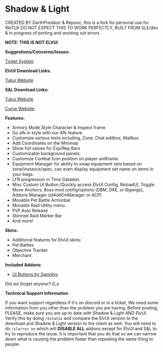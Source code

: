 # Shadow & Light
CREATED BY DarthPredator & Repooc, this is a fork for personal use for WoTLK
DO NOT EXPECT THIS TO WORK PERFECTLY, BUILT FROM SLE/dev & in progress of porting and working out errors

**NOTE: THIS IS NOT ELVUI**

**Suggestions/Concerns/Issues:**

[Ticket System](https://github.com/Shadow-and-Light/shadow-and-light/issues "This link takes you to the ticket system on Github.com, please make an account and submit your ticket.")

**ElvUI Download Links:**

[Tukui Website](https://www.tukui.org/download.php?ui=elvui "This link takes you to the Tukui.org website, you may download it here.")

**S&L Download Links:**

[Tukui Website](https://www.tukui.org/addons.php?id=38 "This link takes you to the Tukui.org website, you may download it here.")

[Curse Website](https://www.curseforge.com/wow/addons/elvui-shadow-light/ "This link takes you to the Curseforge.com website, you may download it here and help support the developers.")

**Features:**

- Armory Mode Style Character & Inspect frame
- Go afk in style with our Afk feature
- Customize various texts including, Zone, Chat editbox, Mailbox
- Add Coordinates on the Minimap
- Show full values for Exp/Rep Bars
- Customizable background panels.
- Customize Combat Icon position on player unitframe.
- Equipment Manager for ability to swap equipment sets based on zone/instance/spec, can even display equipment set name on items in your bags.
- LFR progression in Time Datatext.
- Misc Custom UI Button (Quickly access ElvUI Config, ReloadUI, Toggle Move Anchors, Boss mod config/options (DBM, DXE, or Bigwigs), Addons Manager (stAddOnManager or ACP)
- Movable Pet Battle Actionbar
- Movable Raid Utility menu.
- PvP Auto Release
- Skinned Raid Marker Bar
- And more!

**Skins:**

- Additional features for ElvUI skins:
- Pet Battles
- Objective Tracker
- Merchant

**Included Addons:**

- [UI Buttons by Swordyy](http://www.tukui.org/ "This idea by Swordyy.")

*Did we forget anyone? O_o*


**Technical Support Information**

If you want support regardless if it's on discord or in a ticket, We need some information from you other than the problem you are having. Before posting, PLEASE, make sure you are up to date with Shadow & Light AND ElvUI.  Verify this by doing ```/estatus``` and compare the ElvUI version to the download and Shadow & Light version to the client as well.
You will need to do ```/slerror on``` which will  **DISABLE ALL** addons except for ElvUI and S&L to try to reproduce the issue. It is important that you do that so we can narrow down what is causing the problem faster than repeating the same thing to people.
